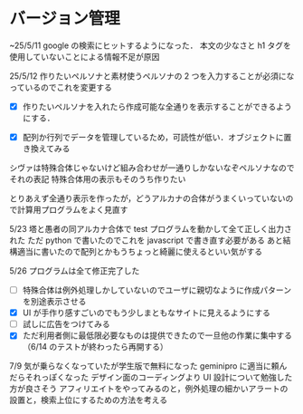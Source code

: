 # バージョン管理

~25/5/11
google の検索にヒットするようになった．
本文の少なさと h1 タグを使用していないことによる情報不足が原因

25/5/12
作りたいペルソナと素材使うペルソナの 2 つを入力することが必須になっているのでこれを変更する

- [x] 作りたいペルソナを入れたら作成可能な全通りを表示することができるようにする．

- [x] 配列か行列でデータを管理しているため，可読性が低い．オブジェクトに置き換えてみる

シヴァは特殊合体じゃないけど組み合わせが一通りしかないなぞペルソナなのでそれの表記
特殊合体用の表示もそのうち作りたい

とりあえず全通り表示を作ったが，どうアルカナの合体がうまくいっていないので計算用プログラムをよく見直す

5/23
塔と愚者の同アルカナ合体で test プログラムを動かして全て正しく出力された
ただ python で書いたのでこれを javascript で書き直す必要がある
あと結構適当に書いたので配列とかもうちょっと綺麗に使えるといい気がする

5/26
プログラムは全て修正完了した

- [ ] 特殊合体は例外処理しかしていないのでユーザに親切なように作成パターンを別途表示させる
- [x] UI が手作り感すごいのでもう少しまともなサイトに見えるようにする
- [ ] 試しに広告をつけてみる
- [x] ただ利用者側に最低限必要なものは提供できたので一旦他の作業に集中する（6/14 のテストが終わったら再開する）

7/9
気が乗らなくなっていたが学生版で無料になった geminipro に適当に頼んだらそれっぽくなった
デザイン面のコーディングより UI 設計について勉強した方が良さそう
アフィリエイトをやってみるのと，例外処理の細かいアラートの設置と，検索上位にするための方法を考える
